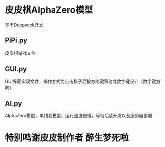 # 皮皮棋AlphaZero模型

基于Deepseek开发

## PiPi.py
皮皮棋游戏文件

## GUI.py
GUI界面实现文件，操作方式为点击棋子后按方向键移动或数字键设计（数字键方向）

## AI.py
AlphaZero模型，单线程模型，运行速度很慢，等待后续开发以及服务器部署

# 特别鸣谢皮皮制作者 醉生梦死啦

